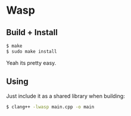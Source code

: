 # Wasp

## Build + Install

```bash
$ make
$ sudo make install
```

Yeah its pretty easy.

## Using

Just include it as a shared library when building:

```bash
$ clang++ -lwasp main.cpp -o main
```
